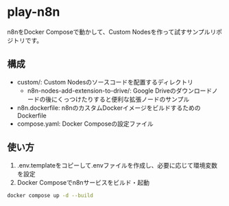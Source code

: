 # play-n8n

n8nをDocker Composeで動かして、Custom Nodesを作って試すサンプルリポジトリです。

## 構成

- custom/: Custom Nodesのソースコードを配置するディレクトリ
    - n8n-nodes-add-extension-to-drive/: Google Driveのダウンロードノードの後にくっつけたりすると便利な拡張ノードのサンプル
- n8n.dockerfile: n8nのカスタムDockerイメージをビルドするためのDockerfile
- compose.yaml: Docker Composeの設定ファイル

## 使い方

1. .env.templateをコピーして.envファイルを作成し、必要に応じて環境変数を設定
2. Docker Composeでn8nサービスをビルド・起動

```sh
docker compose up -d --build
```
